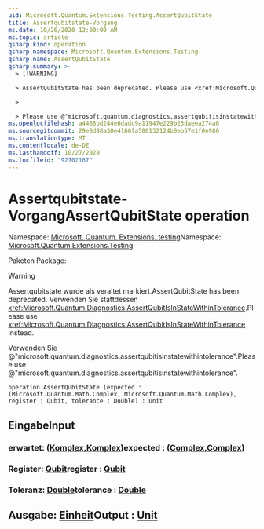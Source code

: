 ```yaml
---
uid: Microsoft.Quantum.Extensions.Testing.AssertQubitState
title: Assertqubitstate-Vorgang
ms.date: 10/26/2020 12:00:00 AM
ms.topic: article
qsharp.kind: operation
qsharp.namespace: Microsoft.Quantum.Extensions.Testing
qsharp.name: AssertQubitState
qsharp.summary: >-
  > [!WARNING]

  > AssertQubitState has been deprecated. Please use <xref:Microsoft.Quantum.Diagnostics.AssertQubitIsInStateWithinTolerance> instead.

  >

  > Please use @"microsoft.quantum.diagnostics.assertqubitisinstatewithintolerance".
ms.openlocfilehash: a4488bd244e6dadc9a11947e229b23daeea274a6
ms.sourcegitcommit: 29e0d88a30e4166fa580132124b0eb57e1f0e986
ms.translationtype: MT
ms.contentlocale: de-DE
ms.lasthandoff: 10/27/2020
ms.locfileid: "92702167"
---
```

# <a name="assertqubitstate-operation"></a><span data-ttu-id="9735d-102">Assertqubitstate-Vorgang</span><span class="sxs-lookup"><span data-stu-id="9735d-102">AssertQubitState operation</span></span>

<span data-ttu-id="9735d-103">Namespace: [Microsoft. Quantum. Extensions. testing](xref:Microsoft.Quantum.Extensions.Testing)</span><span class="sxs-lookup"><span data-stu-id="9735d-103">Namespace: [Microsoft.Quantum.Extensions.Testing](xref:Microsoft.Quantum.Extensions.Testing)</span></span>

<span data-ttu-id="9735d-104">Paketen [](https://nuget.org/packages/)</span><span class="sxs-lookup"><span data-stu-id="9735d-104">Package: [](https://nuget.org/packages/)</span></span>


> [!WARNING]
> <span data-ttu-id="9735d-105">Assertqubitstate wurde als veraltet markiert.</span><span class="sxs-lookup"><span data-stu-id="9735d-105">AssertQubitState has been deprecated.</span></span> <span data-ttu-id="9735d-106">Verwenden Sie stattdessen <xref:Microsoft.Quantum.Diagnostics.AssertQubitIsInStateWithinTolerance>.</span><span class="sxs-lookup"><span data-stu-id="9735d-106">Please use <xref:Microsoft.Quantum.Diagnostics.AssertQubitIsInStateWithinTolerance> instead.</span></span>
>
> <span data-ttu-id="9735d-107">Verwenden Sie @"microsoft.quantum.diagnostics.assertqubitisinstatewithintolerance".</span><span class="sxs-lookup"><span data-stu-id="9735d-107">Please use @"microsoft.quantum.diagnostics.assertqubitisinstatewithintolerance".</span></span>



```qsharp
operation AssertQubitState (expected : (Microsoft.Quantum.Math.Complex, Microsoft.Quantum.Math.Complex), register : Qubit, tolerance : Double) : Unit
```


## <a name="input"></a><span data-ttu-id="9735d-108">Eingabe</span><span class="sxs-lookup"><span data-stu-id="9735d-108">Input</span></span>

### <a name="expected--complexcomplex"></a><span data-ttu-id="9735d-109">erwartet: ([Komplex](xref:Microsoft.Quantum.Math.Complex),[Komplex](xref:Microsoft.Quantum.Math.Complex))</span><span class="sxs-lookup"><span data-stu-id="9735d-109">expected : ([Complex](xref:Microsoft.Quantum.Math.Complex),[Complex](xref:Microsoft.Quantum.Math.Complex))</span></span>




### <a name="register--qubit"></a><span data-ttu-id="9735d-110">Register: [Qubit](xref:microsoft.quantum.lang-ref.qubit)</span><span class="sxs-lookup"><span data-stu-id="9735d-110">register : [Qubit](xref:microsoft.quantum.lang-ref.qubit)</span></span>




### <a name="tolerance--double"></a><span data-ttu-id="9735d-111">Toleranz: [Double](xref:microsoft.quantum.lang-ref.double)</span><span class="sxs-lookup"><span data-stu-id="9735d-111">tolerance : [Double](xref:microsoft.quantum.lang-ref.double)</span></span>





## <a name="output--unit"></a><span data-ttu-id="9735d-112">Ausgabe: [Einheit](xref:microsoft.quantum.lang-ref.unit)</span><span class="sxs-lookup"><span data-stu-id="9735d-112">Output : [Unit](xref:microsoft.quantum.lang-ref.unit)</span></span>

